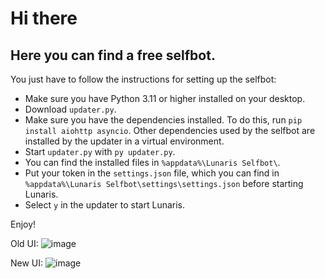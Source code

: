 # **Hi there**

## Here you can find a free selfbot.

You just have to follow the instructions for setting up the selfbot:

- Make sure you have Python 3.11 or higher installed on your desktop.
- Download `updater.py`.
- Make sure you have the dependencies installed. To do this, run `pip install aiohttp asyncio`. Other dependencies used by the selfbot are installed by the updater in a virtual environment.
- Start `updater.py` with `py updater.py`.
- You can find the installed files in `%appdata%\Lunaris Selfbot\`.
- Put your token in the `settings.json` file, which you can find in `%appdata%\Lunaris Selfbot\settings\settings.json` before starting Lunaris.
- Select `y` in the updater to start Lunaris.

Enjoy!

Old UI:
![image](https://github.com/user-attachments/assets/4d7716aa-7390-4dc9-aa05-061712479355)

New UI:
![image](https://github.com/user-attachments/assets/4d4e729c-38b4-49ad-8ee6-41391c36ec4b)


